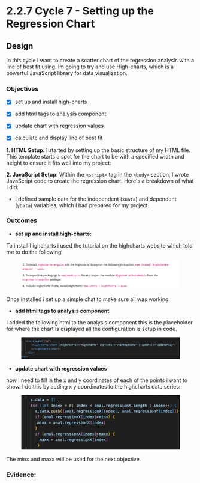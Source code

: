 # 2.2.7 Cycle 7 - Setting up the Regression Chart

##

## Design

In this cycle I want to create a scatter chart of the regression analysis with a line of best fit using. Im going to try and use High-charts, which is a powerful JavaScript library for data visualization.&#x20;



### Objectives

* [x] set up and install high-charts
* [x] add html tags to analysis component
* [x] update chart with regression values
* [x] calculate and display line of best fit



**1. HTML Setup:** I started by setting up the basic structure of my HTML file. This template starts a spot for the chart to be with a specified width and height to ensure it fits well into my project:

**2. JavaScript Setup:** Within the `<script>` tag in the `<body>` section, I wrote JavaScript code to create the regression chart. Here's a breakdown of what I did:

* I defined sample data for the independent (`xData`) and dependent (`yData`) variables, which I had prepared for my project.





### Outcomes

* **set up and install high-charts:**

To install highcharts i used the tutorial on the highcharts website which told me to do the following:&#x20;

<figure><img src="../.gitbook/assets/image.png" alt=""><figcaption></figcaption></figure>

Once installed i set up a simple chat to make sure all was working.

* **add html tags to analysis component**

I added the following html to the analysis component this is the placeholder for where the chart is displayed all the configuration is setup in code.

<figure><img src="../.gitbook/assets/image (1).png" alt=""><figcaption></figcaption></figure>

* **update chart with regression values**

now i need to fill in the x and y coordinates of each of the points i want to show. I do this by adding x y coordinates to the highcharts data series:

<figure><img src="../.gitbook/assets/image (2).png" alt=""><figcaption></figcaption></figure>

The minx and maxx will be used for the next objective.

### Evidence:&#x20;





